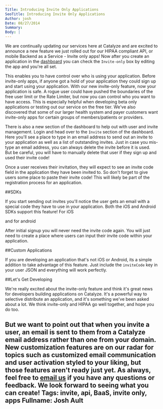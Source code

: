 ```yaml
---
Title: Introducing Invite Only Applications
SeoTitle: Introducing Invite Only Applications
Author: josh
Date: 08/27/2014
Summary: 
Body: |
---
```

We are continually updating our services here at Catalyze and are excited to announce a new feature we just rolled out for our HIPAA compliant API, or mobile Backend as a Service - Invite only apps! Now after you create an application in the [dashboard](https://dashboard.catalyze.io/) you can check the `Invite-only` box by editing the app and you're all set.

This enables you to have control over who is using your application. Before invite-only apps, if anyone got a hold of your application they could sign up and start using your application. With our new invite-only feature, now your application is safe.  A rogue user could have pushed the boundaries of the free user limit or the Rate Limiter, but now you can control who you want to have access. This is especially helpful when developing beta only applications or testing out our service on the free tier. We've also discovered that some of our larger health system and payer customers want invite-only apps for certain groups of members/patients or providers.

There is also a new section of the dashboard to help out with user and invite management. Login and head over to the `Invite` section of the dashboard. Here you'll see a place to type in an email address to send out an invite to your application as well as a list of outstanding invites. Just in case you mis-type an email address, you can always delete the invite before it is used. But be careful, you will have to manually delete that user if they sign up and used their invite code!

Once a user receives their invitation, they will expect to see an invite code field in the application they have been invited to. So don't forget to give users some place to paste their invite code! This will likely be part of the registration process for an application.

##SDKs

If you start sending out invites you'll notice the user gets an email with a special code they have to use in your application. Both the iOS and Android SDKs support this feature! For iOS

<script src="https://gist.github.com/jault3/c1e9b7385680e7afd172.js"></script>

and for android

<script src="https://gist.github.com/jault3/1fb7d9dc6fa4d4760013.js"></script>

After initial signup you will never need the invite code again. You will just need to create a place where users can input their invite code within your application.

##Custom Applications

If you are developing an application that's not iOS or Android, its a simple addition to take advantage of this feature. Just include the `inviteCode` key in your user JSON and everything will work perfectly.

##Let's Get Developing

We're really excited about the invite-only feature and think it's great news for developers building applications on Catalyze. It's a powerful way to selective distribute an application, and it's something we've been asked about a lot. We think invite-only and HIPAA go well together, and hope you do too.

But we want to point out that when you invite a user, an email is sent to them from a Catalyze email address rather than one from your domain. New customization features are on our radar for topics such as customized email communication and user activation styled to your liking, but those features aren't ready just yet. As always, feel free to [email us](mailto:hello@catalyze.io) if you have any questions or feedback. We look forward to seeing what you can create!
Tags: invite, api, BaaS, invite only, apps
Fullname: Josh Ault
---
